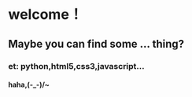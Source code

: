 # welcome！


## Maybe you can find some ... thing?  
### et: python,html5,css3,javascript...
#### haha,\(-_-)/~

